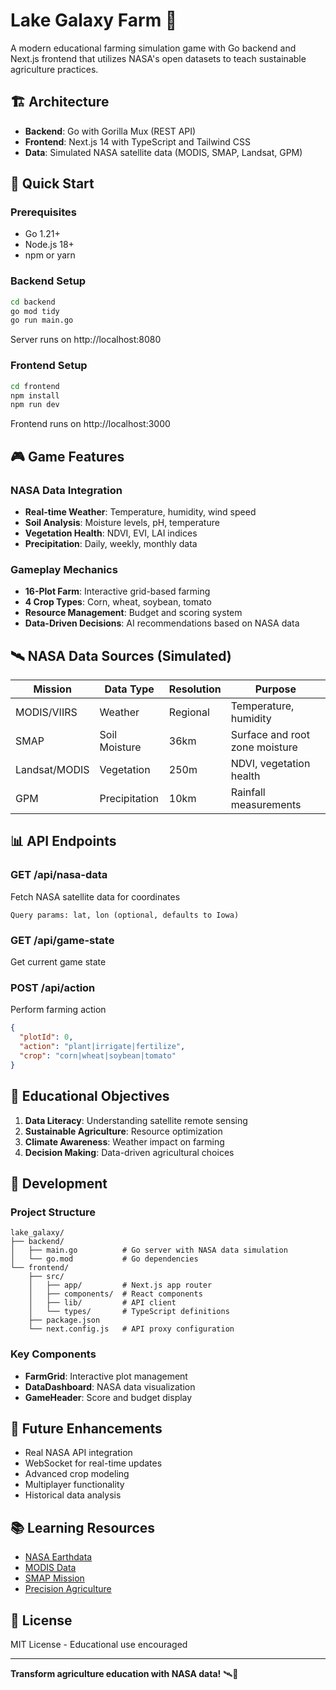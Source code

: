 # Lake Galaxy Farm 🌾

A modern educational farming simulation game with Go backend and Next.js frontend that utilizes NASA's open datasets to teach sustainable agriculture practices.

## 🏗️ Architecture

- **Backend**: Go with Gorilla Mux (REST API)
- **Frontend**: Next.js 14 with TypeScript and Tailwind CSS
- **Data**: Simulated NASA satellite data (MODIS, SMAP, Landsat, GPM)

## 🚀 Quick Start

### Prerequisites
- Go 1.21+
- Node.js 18+
- npm or yarn

### Backend Setup
```bash
cd backend
go mod tidy
go run main.go
```
Server runs on http://localhost:8080

### Frontend Setup
```bash
cd frontend
npm install
npm run dev
```
Frontend runs on http://localhost:3000

## 🎮 Game Features

### NASA Data Integration
- **Real-time Weather**: Temperature, humidity, wind speed
- **Soil Analysis**: Moisture levels, pH, temperature
- **Vegetation Health**: NDVI, EVI, LAI indices
- **Precipitation**: Daily, weekly, monthly data

### Gameplay Mechanics
- **16-Plot Farm**: Interactive grid-based farming
- **4 Crop Types**: Corn, wheat, soybean, tomato
- **Resource Management**: Budget and scoring system
- **Data-Driven Decisions**: AI recommendations based on NASA data

## 🛰️ NASA Data Sources (Simulated)

| Mission | Data Type | Resolution | Purpose |
|---------|-----------|------------|---------|
| MODIS/VIIRS | Weather | Regional | Temperature, humidity |
| SMAP | Soil Moisture | 36km | Surface and root zone moisture |
| Landsat/MODIS | Vegetation | 250m | NDVI, vegetation health |
| GPM | Precipitation | 10km | Rainfall measurements |

## 📊 API Endpoints

### GET /api/nasa-data
Fetch NASA satellite data for coordinates
```
Query params: lat, lon (optional, defaults to Iowa)
```

### GET /api/game-state
Get current game state

### POST /api/action
Perform farming action
```json
{
  "plotId": 0,
  "action": "plant|irrigate|fertilize",
  "crop": "corn|wheat|soybean|tomato"
}
```

## 🎯 Educational Objectives

1. **Data Literacy**: Understanding satellite remote sensing
2. **Sustainable Agriculture**: Resource optimization
3. **Climate Awareness**: Weather impact on farming
4. **Decision Making**: Data-driven agricultural choices

## 🔧 Development

### Project Structure
```
lake_galaxy/
├── backend/
│   ├── main.go          # Go server with NASA data simulation
│   └── go.mod           # Go dependencies
└── frontend/
    ├── src/
    │   ├── app/         # Next.js app router
    │   ├── components/  # React components
    │   ├── lib/         # API client
    │   └── types/       # TypeScript definitions
    ├── package.json
    └── next.config.js   # API proxy configuration
```

### Key Components
- **FarmGrid**: Interactive plot management
- **DataDashboard**: NASA data visualization
- **GameHeader**: Score and budget display

## 🌱 Future Enhancements

- Real NASA API integration
- WebSocket for real-time updates
- Advanced crop modeling
- Multiplayer functionality
- Historical data analysis

## 📚 Learning Resources

- [NASA Earthdata](https://earthdata.nasa.gov/)
- [MODIS Data](https://modis.gsfc.nasa.gov/)
- [SMAP Mission](https://smap.jpl.nasa.gov/)
- [Precision Agriculture](https://www.precisionag.com/)

## 📄 License

MIT License - Educational use encouraged

---

**Transform agriculture education with NASA data!** 🛰️🌾